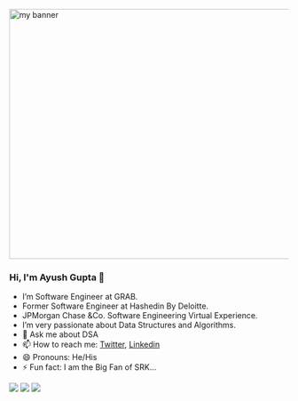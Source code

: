 <p align=”center”>

<img width="1150" height="450" src="https://user-images.githubusercontent.com/43727988/167058018-706f17b6-2480-4368-88bf-82c7299de477.png" alt="my banner">

</p>

### Hi, I'm Ayush Gupta 👋



- I’m Software Engineer at GRAB.
- Former Software Engineer at Hashedin By Deloitte.
- JPMorgan Chase &Co. Software Engineering Virtual Experience.
- I’m very passionate about Data Structures and Algorithms.
- 💬 Ask me about DSA
- 📫 How to reach me: [Twitter](https://twitter.com/ayush__gupta4), [Linkedin](https://www.linkedin.com/in/ayush-kr-gupta/)
- 😄 Pronouns: He/His
- ⚡ Fun fact: I am the Big Fan of SRK...

<img src = "https://github-readme-stats.vercel.app/api?username=ayushgupta5&&show_icons=true&title_color=ffffff&icon_color=bb2acf&text_color=daf7dc&bg_color=151515">
<img src = "https://github-readme-stats.vercel.app/api/top-langs/?username=ayushgupta5&layout=compact">
<img src = "https://komarev.com/ghpvc/?username=ayushgupta5">
